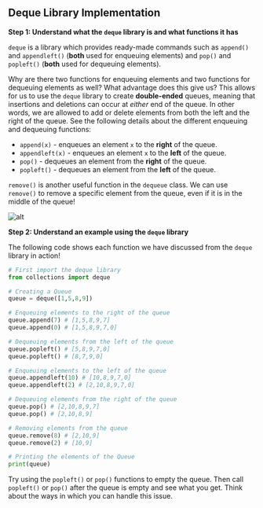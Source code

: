 <!--title={Queue: Deque Implementation}-->

<!--badges={Algorithms:15}-->

<!--concepts{Queue Manipulation}-->

## Deque Library Implementation

**Step 1: Understand what the `deque` library is and what functions it has**

`deque` is a library which provides ready-made commands such as `append()` and `appendleft()` (**both** used for enqueuing elements) and  `pop()` and `popleft()` (**both** used for dequeuing elements). 

Why are there two functions for enqueuing elements and two functions for dequeuing elements as well?  What advantage does this give us? This allows for us to use the `deque` library to create **double-ended** queues, meaning that insertions and deletions can occur at *either* end of the queue. In other words, we are allowed to add or delete elements from both the left and the right of the queue. See the following details about the different enqueuing and dequeuing functions:

* `append(x)` - enqueues an element `x` to the **right** of the queue.
* `appendleft(x)` - enqueues an element `x` to the **left** of the queue.
* `pop()` - dequeues an element from the **right** of the queue.
* `popleft()` -  dequeues an element from the **left** of the queue.

`remove()` is another useful function in the `dequeue` class. We can use `remove()` to remove a specific element from the queue, even if it is in the middle of the queue!

![alt](https://s3.amazonaws.com/stackabuse/media/stacks-and-queues-in-python-2.jpg)

**Step 2: Understand an example using the `deque` library**

The following code shows each function we have discussed from the `deque` library in action!

```python
# First import the deque library
from collections import deque

# Creating a Queue
queue = deque([1,5,8,9])

# Enqueuing elements to the right of the queue
queue.append(7) # [1,5,8,9,7]
queue.append(0) # [1,5,8,9,7,0]

# Dequeuing elements from the left of the queue
queue.popleft() # [5,8,9,7,0]
queue.popleft() # [8,7,9,0]

# Enqueuing elements to the left of the queue
queue.appendleft(10) # [10,8,9,7,0]
queue.appendleft(2) # [2,10,8,9,7,0]

# Dequeuing elements from the right of the queue
queue.pop() # [2,10,8,9,7]
queue.pop() # [2,10,8,9]

# Removing elements from the queue
queue.remove(8) # [2,10,9]
queue.remove(2) # [10,9]

# Printing the elements of the Queue
print(queue)
```

Try using the `popleft()` or `pop()` functions to empty the queue. Then call `popleft()` or `pop()` after the queue is empty and see what you get. Think about the ways in which you can handle this issue.

